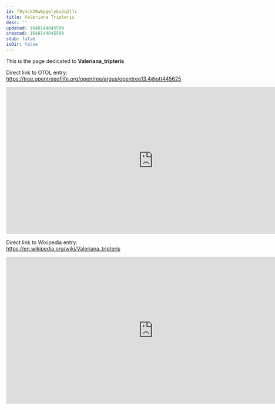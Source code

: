 ```yaml
---
id: f9y4ck39w6pgelykx2q2llc
title: Valeriana Tripteris
desc: ''
updated: 1648144045599
created: 1648144045599
stub: false
isDir: false
---
```

This is the page dedicated to **Valeriana_tripteris**


Direct link to OTOL entry: https://tree.opentreeoflife.org/opentree/argus/opentree13.4@ott445625



<html>
    <body>
    <iframe src="https://tree.opentreeoflife.org/opentree/argus/opentree13.4@ott445625"
    width="800" height="400" frameborder="0" allowfullscreen> </iframe>
    </body>
</html>
    


Direct link to Wikipedia entry: https://en.wikipedia.org/wiki/Valeriana_tripteris



<html>
    <body>
    <iframe src="https://en.wikipedia.org/wiki/Valeriana_tripteris"
    width="800" height="400" frameborder="0" allowfullscreen> </iframe>
    </body>
</html>
    
